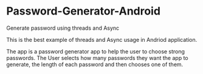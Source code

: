 # Password-Generator-Android
Generate password using threads and Async


This is the best example of threads and Async usage in Andriod application.

The app is a password generator app to help the user to choose strong passwords. The User selects how many passwords they want the app to generate, the length of each password and then chooses one of them. 
